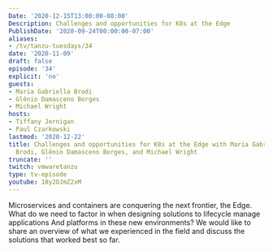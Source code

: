 ```yaml
---
Date: '2020-12-15T13:00:00-08:00'
Description: Challenges and opportunities for K8s at the Edge
PublishDate: '2020-09-24T00:00:00-07:00'
aliases:
- /tv/tanzu-tuesdays/34
date: '2020-11-09'
draft: false
episode: '34'
explicit: 'no'
guests:
- Maria Gabriella Brodi
- Glênio Damasceno Borges
- Michael Wright
hosts:
- Tiffany Jernigan
- Paul Czarkowski
lastmod: '2020-12-22'
title: Challenges and opportunities for K8s at the Edge with Maria Gabriella (Gabry)
  Brodi, Glênio Damasceno Borges, and Michael Wright
truncate: ''
twitch: vmwaretanzu
type: tv-episode
youtube: 18y2OJmZ2xM
---
```


Microservices and containers are conquering the next frontier, the Edge. What do we need to factor in when designing solutions to lifecycle manage applications And platforms in these new environments? We would like to share an overview of what we experienced in the field and discuss the solutions that worked best so far.